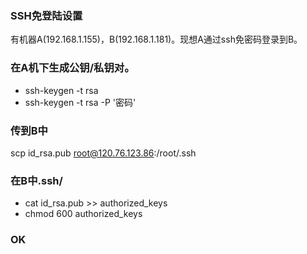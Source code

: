 ### SSH免登陆设置

有机器A(192.168.1.155)，B(192.168.1.181)。现想A通过ssh免密码登录到B。

### 在A机下生成公钥/私钥对。
- ssh-keygen -t rsa
- ssh-keygen -t rsa -P '密码'

### 传到B中
scp id_rsa.pub root@120.76.123.86:/root/.ssh

### 在B中.ssh/
- cat id_rsa.pub >> authorized_keys 
- chmod 600 authorized_keys


### OK
